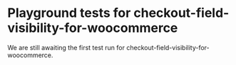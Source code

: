 # Playground tests for checkout-field-visibility-for-woocommerce
We are still awaiting the first test run for checkout-field-visibility-for-woocommerce.
